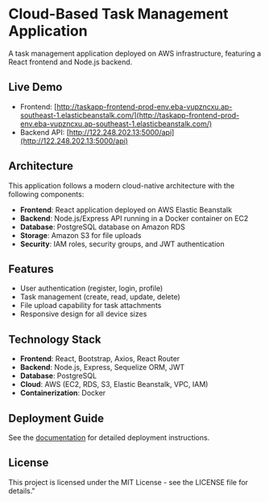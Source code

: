 # Cloud-Based Task Management Application

A task management application deployed on AWS infrastructure, featuring a React frontend and Node.js backend.

## Live Demo

- Frontend: [http://taskapp-frontend-prod-env.eba-vupzncxu.ap-southeast-1.elasticbeanstalk.com/](http://taskapp-frontend-prod-env.eba-vupzncxu.ap-southeast-1.elasticbeanstalk.com/)
- Backend API: [http://122.248.202.13:5000/api](http://122.248.202.13:5000/api)

## Architecture

This application follows a modern cloud-native architecture with the following components:

- **Frontend**: React application deployed on AWS Elastic Beanstalk
- **Backend**: Node.js/Express API running in a Docker container on EC2
- **Database**: PostgreSQL database on Amazon RDS
- **Storage**: Amazon S3 for file uploads
- **Security**: IAM roles, security groups, and JWT authentication

## Features

- User authentication (register, login, profile)
- Task management (create, read, update, delete)
- File upload capability for task attachments
- Responsive design for all device sizes

## Technology Stack

- **Frontend**: React, Bootstrap, Axios, React Router
- **Backend**: Node.js, Express, Sequelize ORM, JWT
- **Database**: PostgreSQL
- **Cloud**: AWS (EC2, RDS, S3, Elastic Beanstalk, VPC, IAM)
- **Containerization**: Docker

## Deployment Guide

See the [documentation](./documentation.pdf) for detailed deployment instructions.

## License

This project is licensed under the MIT License - see the LICENSE file for details." 
